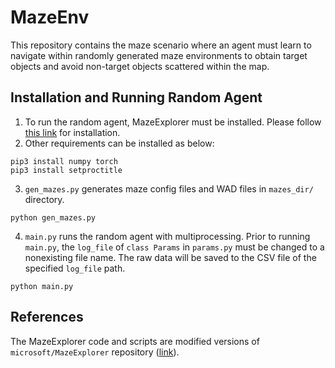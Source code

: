 # MazeEnv

This repository contains the maze scenario where an agent must learn to navigate within randomly generated maze environments to obtain target objects and avoid non-target objects scattered within the map.

## Installation and Running Random Agent

1. To run the random agent, MazeExplorer must be installed. Please follow [this link](https://github.com/microsoft/MazeExplorer#installation) for installation.
2. Other requirements can be installed as below:
```
pip3 install numpy torch
pip3 install setproctitle
```

3. `gen_mazes.py` generates maze config files and WAD files in `mazes_dir/` directory.
```
python gen_mazes.py
```

4. `main.py` runs the random agent with multiprocessing. Prior to running `main.py`, the `log_file` of `class Params` in `params.py` must be changed to a nonexisting file name. The raw data will be saved to the CSV file of the specified `log_file` path.
```
python main.py
```

## References

The MazeExplorer code and scripts are modified versions of `microsoft/MazeExplorer` repository ([link](https://github.com/microsoft/MazeExplorer)).